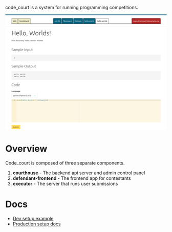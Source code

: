 code\_court is a system for running programming competitions.

![screenshot](screenshot.png "Screenshot")

# Overview
Code\_court is composed of three separate components.
1. __courthouse__ - The backend api server and admin control panel
1. __defendant-frontend__ - The frontend app for contestants
1. __executor__ - The server that runs user submissions

# Docs
- [Dev setup example](https://github.com/unoacm/code_court/blob/master/code_court/docs/developer_setup.md)
- [Production setup docs](https://github.com/unoacm/code_court/blob/master/code_court/docs/production_setup.md)
